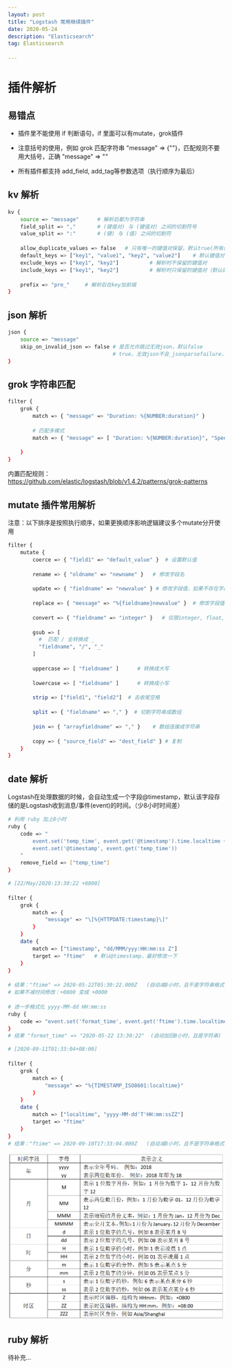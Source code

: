```yaml
---
layout: post
title: "Logstash 常用继续插件"
date: 2020-05-24
description: "Elasticsearch"
tag: Elasticsearch

---
```


# 插件解析

## 易错点

- 插件里不能使用 if 判断语句，if 里面可以有mutate，grok插件

- 注意括号的使用，例如 grok 匹配字符串 "message" => {""}，匹配规则不要用大括号，正确 "message" => ""

- 所有插件都支持 add_field, add_tag等参数选项（执行顺序为最后）


## kv 解析

```sh
kv {
	source => "message"      # 解析后都为字符串
	field_split => ","       # (键值对) 与 (键值对) 之间的切割符号
	value_split => ":"       # (键) 与 (值) 之间的切割符

	allow_duplicate_values => false   # 只有唯一的键值对保留，默认true(所有保留)
	default_keys => ["key1", "value1", "key2", "value2"]    # 默认键值对
	exclude_keys => ["key1", "key2"]          # 解析时不保留的键值对
	include_keys => ["key1", "key2"]          # 解析时只保留的键值对（默认的也会保留）

	prefix => "pre_"     # 解析后在key加前缀
}

```

## json 解析

```sh
json {
	source => "message" 
	skip_on_invalid_json => false # 是否允许跳过无效json，默认false
                                  # true，无效json不会_jsonparsefailure，但是还是会读取到message
}
```



## grok 字符串匹配

```sh
filter {
	grok { 
	  	match => { "message" => "Duration: %{NUMBER:duration}" }

	  	# 匹配多模式
	  	match => { "message" => [ "Duration: %{NUMBER:duration}", "Speed: %{NUMBER:speed}" ] }

	}
}
```

内置匹配规则：https://github.com/elastic/logstash/blob/v1.4.2/patterns/grok-patterns



## mutate 插件常用解析

注意：以下排序是按照执行顺序，如果更换顺序影响逻辑建议多个mutate分开使用

```sh
filter {
	mutate {
		coerce => { "field1" => "default_value" }  # 设置默认值

		rename => { "oldname" => "newname" }   # 修改字段名

		update => { "fieldname" => "newvalue" } # 修改字段值，如果不存在字段则不操作

		replace => { "message" => "%{fieldname}newvalue" }  # 修改字段值
 
		convert => { "fieldname" => "integer" }   # 仅限integer, float, string, boolean
		
		gsub => [
          #  匹配 / 全转换成 _
          "fieldname", "/", "_"
        ]

        uppercase => [ "fieldname" ]      # 转换成大写

        lowercase => [ "fieldname" ]      # 转换成小写

		strip => ["field1", "field2"]  # 去收尾空格

		split => { "fieldname" => "," }  # 切割字符串成数组

		join => { "arrayfieldname" => "," }    # 数组连接成字符串

		copy => { "source_field" => "dest_field" } # 复制
	}
}
```


## date 解析

Logstash在处理数据的时候，会自动生成一个字段@timestamp，默认该字段存储的是Logstash收到消息/事件(event)的时间。（少8小时时间差）

```sh
# 利用 ruby 加上8小时
ruby {
	code => "
		event.set('temp_time', event.get('@timestamp').time.localtime + 8*60*60)
		event.set('@timestamp', event.get('temp_time'))
	"
	remove_field => ["temp_time"]
}
```


```sh
# [22/May/2020:13:30:22 +0800]

filter {
	grok {
		match => {
			"message" => "\[%{HTTPDATE:timestamp}\]"
		}
	}
	date {
		match => ["timestamp", "dd/MMM/yyy:HH:mm:ss Z"]
		target => "ftime"   # 默认@timestamp，最好修改一下
	}
}

# 结果："ftime" => 2020-05-22T05:30:22.000Z   (自动减8小时，且不是字符串格式了)
# 如果不减时间修改：+0800 变成 +0000

# 进一步格式化 yyyy-MM-dd HH:mm:ss
ruby {
	code => "event.set('format_time', event.get('ftime').time.localtime.strftime('%Y-%m-%d %H:%M:%S'))"
}
# 结果 "format_time" => "2020-05-22 13:30:22"  (自动加回8小时，且是字符串)
```


```sh
# [2020-09-11T01:33:04+08:00]

filter {
	grok {
		match => {
			"message" => "%{TIMESTAMP_ISO8601:localtime}"
		}
	}
	date {
		match => ["localtime", "yyyy-MM-dd'T'HH:mm:ssZZ"]
		target => "ftime"
	}
}
# 结果："ftime" => 2020-09-10T17:33:04.000Z   (自动减8小时，且不是字符串格式了)
```


![png](/images/posts/all/时间匹配规则表.png)


## ruby 解析

待补充...

